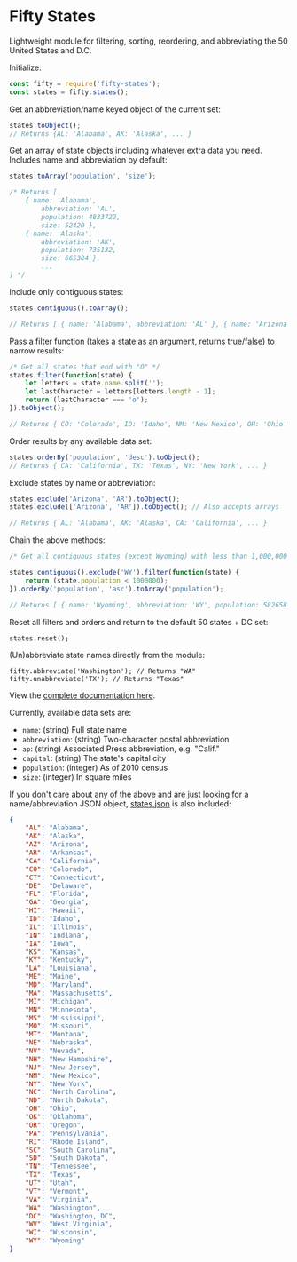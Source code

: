 # Fifty States

Lightweight module for filtering, sorting, reordering, and abbreviating the 50 United States and D.C.

Initialize:

```javascript
const fifty = require('fifty-states');
const states = fifty.states();
```

Get an abbreviation/name keyed object of the current set:

```javascript
states.toObject();
// Returns {AL: 'Alabama', AK: 'Alaska', ... }
```

Get an array of state objects including whatever extra data you need. Includes name and abbreviation by default:

```javascript
states.toArray('population', 'size');

/* Returns [
    { name: 'Alabama',
        abbreviation: 'AL',
        population: 4833722,
        size: 52420 },
    { name: 'Alaska',
        abbreviation: 'AK',
        population: 735132,
        size: 665384 },
        ...
] */
```

Include only contiguous states:

```javascript
states.contiguous().toArray();

// Returns [ { name: 'Alabama', abbreviation: 'AL' }, { name: 'Arizona', abbreviation: 'AZ' }, ... ]
```

Pass a filter function (takes a state as an argument, returns true/false) to narrow results:

```javascript
/* Get all states that end with "O" */
states.filter(function(state) {
    let letters = state.name.split('');
    let lastCharacter = letters[letters.length - 1];
    return (lastCharacter === 'o');
}).toObject();

// Returns { CO: 'Colorado', ID: 'Idaho', NM: 'New Mexico', OH: 'Ohio' }
```

Order results by any available data set:

```javascript
states.orderBy('population', 'desc').toObject();
// Returns { CA: 'California', TX: 'Texas', NY: 'New York', ... }
```

Exclude states by name or abbreviation:

```javascript
states.exclude('Arizona', 'AR').toObject();
states.exclude(['Arizona', 'AR']).toObject(); // Also accepts arrays

// Returns { AL: 'Alabama', AK: 'Alaska', CA: 'California', ... }
```

Chain the above methods:

```javascript
/* Get all contiguous states (except Wyoming) with less than 1,000,000 citizens and retrieve an array with population included, ordered by population */

states.contiguous().exclude('WY').filter(function(state) {
    return (state.population < 1000000);
}).orderBy('population', 'asc').toArray('population');

// Returns [ { name: 'Wyoming', abbreviation: 'WY', population: 582658 }, { name: 'Vermont', abbreviation: 'VT', population: 626630 }, { name: 'Washington, DC', abbreviation: 'DC', population: 646449 }, ... ]
```

Reset all filters and orders and return to the default 50 states + DC set:

```
states.reset();
```

(Un)abbreviate state names directly from the module:

```
fifty.abbreviate('Washington'); // Returns "WA"
fifty.unabbreviate('TX'); // Returns "Texas"
```

View the [complete documentation here](documentation.md).

Currently, available data sets are:

* `name`: (string) Full state name
* `abbreviation`: (string) Two-character postal abbreviation
* `ap`: (string) Associated Press abbreviation, e.g. "Calif."
* `capital`: (string) The state's capital city
* `population`: (integer) As of 2010 census
* `size`: (integer) In square miles

If you don't care about any of the above and are just looking for a name/abbreviation JSON object, [states.json](states.json) is also included:

```json
{
    "AL": "Alabama",
    "AK": "Alaska",
    "AZ": "Arizona",
    "AR": "Arkansas",
    "CA": "California",
    "CO": "Colorado",
    "CT": "Connecticut",
    "DE": "Delaware",
    "FL": "Florida",
    "GA": "Georgia",
    "HI": "Hawaii",
    "ID": "Idaho",
    "IL": "Illinois",
    "IN": "Indiana",
    "IA": "Iowa",
    "KS": "Kansas",
    "KY": "Kentucky",
    "LA": "Louisiana",
    "ME": "Maine",
    "MD": "Maryland",
    "MA": "Massachusetts",
    "MI": "Michigan",
    "MN": "Minnesota",
    "MS": "Mississippi",
    "MO": "Missouri",
    "MT": "Montana",
    "NE": "Nebraska",
    "NV": "Nevada",
    "NH": "New Hampshire",
    "NJ": "New Jersey",
    "NM": "New Mexico",
    "NY": "New York",
    "NC": "North Carolina",
    "ND": "North Dakota",
    "OH": "Ohio",
    "OK": "Oklahoma",
    "OR": "Oregon",
    "PA": "Pennsylvania",
    "RI": "Rhode Island",
    "SC": "South Carolina",
    "SD": "South Dakota",
    "TN": "Tennessee",
    "TX": "Texas",
    "UT": "Utah",
    "VT": "Vermont",
    "VA": "Virginia",
    "WA": "Washington",
    "DC": "Washington, DC",
    "WV": "West Virginia",
    "WI": "Wisconsin",
    "WY": "Wyoming"
}
```